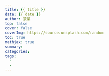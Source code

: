 ```yaml
---
title: {{ title }}
date: {{ date }}
author: 菠菜
top: false
cover: false
coverImg: https://source.unsplash.com/random
toc: true
mathjax: true
summary: 
categories: 
tags:
  - 
  - 
---
```

